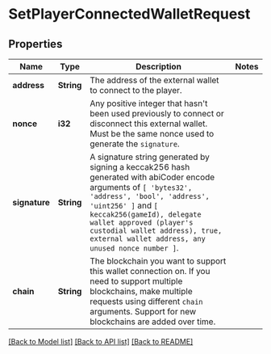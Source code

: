 # SetPlayerConnectedWalletRequest

## Properties

Name | Type | Description | Notes
------------ | ------------- | ------------- | -------------
**address** | **String** | The address of the external wallet to connect to the player. | 
**nonce** | **i32** | Any positive integer that hasn't been used previously to connect or disconnect this external wallet. Must be the same nonce used to generate the `signature`. | 
**signature** | **String** | A signature string generated by signing a keccak256 hash generated with abiCoder encode arguments of `[ 'bytes32', 'address', 'bool', 'address', 'uint256' ]` and `[ keccak256(gameId), delegate wallet approved (player's custodial wallet address), true, external wallet address, any unused nonce number ]`. | 
**chain** | **String** | The blockchain you want to support this wallet connection on. If you need to support multiple blockchains, make multiple requests using different `chain` arguments. Support for new blockchains are added over time. | 

[[Back to Model list]](../README.md#documentation-for-models) [[Back to API list]](../README.md#documentation-for-api-endpoints) [[Back to README]](../README.md)


